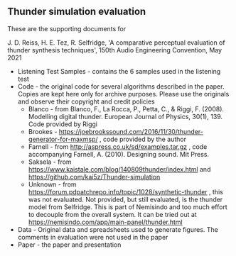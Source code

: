 ## Thunder simulation evaluation

These are the supporting documents for

J. D. Reiss, H. E. Tez, R. Selfridge, 'A comparative perceptual evaluation of thunder synthesis techniques', 150th Audio Engineering Convention, May 2021

* Listening Test Samples - contains the 6 samples used in the listening test
* Code - the original code for several algorithms described in the paper. Copies are kept here only for archive purposes. Please use the originals and observe their copyright and credit policies
  * Blanco - from Blanco, F., La Rocca, P., Petta, C., & Riggi, F. (2008). Modelling digital thunder. European Journal of Physics, 30(1), 139. Code provided by Riggi
  * Brookes - <https://joebrookssound.com/2016/11/30/thunder-generator-for-maxmsp/> , code provided by the author
  * Farnell - from <http://aspress.co.uk/sd/examples.tar.gz> , code accompanying Farnell, A. (2010). Designing sound. Mit Press.
  * Saksela - from <https://www.kaistale.com/blog/140809thunder/index.html> and <https://github.com/kai5z/Thunder-simulation>
  * Unknown - from <https://forum.pdpatchrepo.info/topic/1028/synthetic-thunder> , this was not evaluated.
Not provided, but still evaluated, is the thunder model from Selfridge. This is part of Nemisindo and too much effort to decouple from the overall system. It can be tried out at <https://nemisindo.com/app/main-panel/thunder.html>
* Data - Original data and spreadsheets used to generate figures. The comments in evaluation were not used in the paper
* Paper - the paper and presentation
